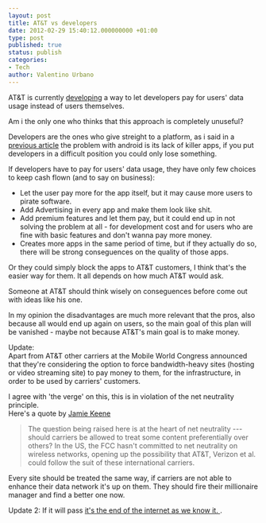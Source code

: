 ```yaml
---
layout: post
title: AT&T vs developers
date: 2012-02-29 15:40:12.000000000 +01:00
type: post
published: true
status: publish
categories:
- Tech
author: Valentino Urbano 
---
```


AT&T is currently [developing][0] a way to let developers pay for users' data usage instead of users themselves.

Am i the only one who thinks that this approach is completely unuseful?

Developers are the ones who give streight to a platform, as i said in a [previous article][1] the problem with android is its lack of killer apps, if you put developers in a difficult position you could only lose something.

If developers have to pay for users' data usage, they have only few choices to keep cash flown (and to say on business):

* Let the user pay more for the app itself, but it may cause more users to pirate software.
* Add Advertising in every app and make them look like shit.
* Add premium features and let them pay, but it could end up in not solving the problem at all - for development cost and for users who are fine with basic features and don't wanna pay more money.
* Creates more apps in the same period of time, but if they actually do so, there will be strong conseguences on the quality of those apps.

Or they could simply block the apps to AT&T customers, I think that's the easier way for them. It all depends on how much AT&T would ask.

Someone at AT&T should think wisely on conseguences before come out with ideas like his one.

In my opinion the disadvantages are much more relevant that the pros, also because all would end up again on users, so the main goal of this plan will be vanished - maybe not because AT&T's main goal is to make money.

Update:  
Apart from AT&T other carriers at the Mobile World Congress announced that they're considering the option to force bandwidth-heavy sites (hosting or video streaming site) to pay money to them, for the infrastructure, in order to be used by carriers' customers.

I agree with 'the verge' on this, this is in violation of the net neutrality principle.  
Here's a quote by [Jamie Keene ][2]

> The question being raised here is at the heart of net neutrality --- should carriers be allowed to treat some content preferentially over others? In the US, the FCC hasn't committed to net neutrality on wireless networks, opening up the possibility that AT&T, Verizon et al. could follow the suit of these international carriers.

Every site should be treated the same way, if carriers are not able to enhance their data network it's up on them. They should fire their millionaire manager and find a better one now.

Update 2: If it will pass [it's the end of the internet as we know it. ][3].


[0]: http://www.theverge.com/2012/2/27/2828345/att-mobile-app-data-fee-developer-plan
[1]: http://anythingapple.altervista.org/2012/02/anthem-of-a-new-blog/
[2]: http://www.theverge.com/2012/2/28/2830230/mobile-operators-data-use-mwc
[3]: http://www.theverge.com/2012/3/6/2833314/mwc-carriers-net-neutrality